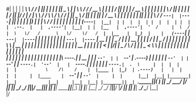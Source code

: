 #|  |  |  | |   ____\   \  /   /    |           ||  |  |  | |   ____||   _  \     |   ____|      \   \  /   / /  __  \  |  |  |  |        /       ||  |  |  |  /  __  \  |  |  |  | |  |     |       \     /      ||  |  |  | |   ____| /      ||  |/  /    |   \/   | \   \  /   /    \   \  /  \  /   / |   ____||   _  \      /       ||  | |           ||   ____|    /  __  \  |  |  |  | |           |
|  |__|  | |  |__   \   \/   /     `---|  |----`|  |__|  | |  |__   |  |_)  |    |  |__          \   \/   / |  |  |  | |  |  |  |       |   (----`|  |__|  | |  |  |  | |  |  |  | |  |     |  .--.  |   |  ,----'|  |__|  | |  |__   |  ,----'|  '  /     |  \  /  |  \   \/   /      \   \/    \/   /  |  |__   |  |_)  |    |   (----`|  | `---|  |----`|  |__      |  |  |  | |  |  |  | `---|  |----`
|   __   | |   __|   \_    _/          |  |     |   __   | |   __|  |      /     |   __|          \_    _/  |  |  |  | |  |  |  |        \   \    |   __   | |  |  |  | |  |  |  | |  |     |  |  |  |   |  |     |   __   | |   __|  |  |     |    <      |  |\/|  |   \_    _/        \            /   |   __|  |   _  <      \   \    |  |     |  |     |   __|     |  |  |  | |  |  |  |     |  |     
|  |  |  | |  |____    |  |            |  |     |  |  |  | |  |____ |  |\  \----.|  |____ __        |  |    |  `--'  | |  `--'  |    .----)   |   |  |  |  | |  `--'  | |  `--'  | |  `----.|  '--'  |   |  `----.|  |  |  | |  |____ |  `----.|  .  \     |  |  |  |     |  |           \    /\    /    |  |____ |  |_)  | .----)   |   |  |     |  |     |  |____    |  `--'  | |  `--'  |     |  |     
|__|  |__| |_______|   |__|            |__|     |__|  |__| |_______|| _| `._____||_______(_ )       |__|     \______/   \______/     |_______/    |__|  |__|  \______/   \______/  |_______||_______/     \______||__|  |__| |_______| \______||__|\__\    |__|  |__|     |__|            \__/  \__/     |_______||______/  |_______/    |__|     |__|     |_______|    \______/   \______/      |__|     
                                                                                          |/                                                                                                                                                                                                                                                                                                              
